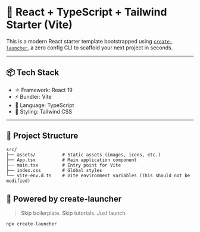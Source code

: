 # 🚀 React + TypeScript + Tailwind Starter (Vite)

This is a modern React starter template bootstrapped using [`create-launcher`](https://github.com/pranav89624/create-launcher), a zero config CLI to scaffold your next project in seconds.

---

## 📦 Tech Stack

- ⚛️ Framework: React 19
- ⚡ Bundler: Vite
- 🧠 Language: TypeScript
- 💅 Styling: Tailwind CSS

---

## 📁 Project Structure

```
src/
├── assets/          # Static assets (images, icons, etc.)
├── App.tsx          # Main application component
├── main.tsx         # Entry point for Vite
├── index.css        # Global styles
└── vite-env.d.ts    # Vite environment variables (This should not be modified)
```

## 🤖 Powered by create-launcher

> Skip boilerplate. Skip tutorials. Just launch.

```bash
npx create-launcher
```
